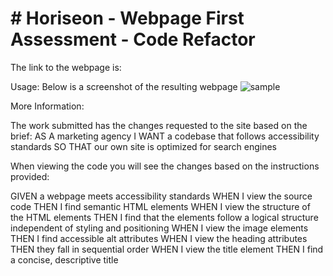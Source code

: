 <body>

<h1>
# Horiseon - Webpage
First Assessment - Code Refactor
</h1>

The link to the webpage is:
<a href="https://suziestephen.github.io/webpage.github.io/."><Horiseon Webpage></a>

Usage:
Below is a screenshot of the resulting webpage
![sample](https://user-images.githubusercontent.com/74234842/99658175-3b757c80-2ab3-11eb-96bb-5c5e2b7c0407.png)


More Information:

The work submitted has the changes requested to the site based on the brief:
AS A marketing agency
I WANT a codebase that follows accessibility standards
SO THAT our own site is optimized for search engines


When viewing the code you will see the changes based on the instructions provided:

GIVEN a webpage meets accessibility standards
WHEN I view the source code
THEN I find semantic HTML elements
WHEN I view the structure of the HTML elements
THEN I find that the elements follow a logical structure independent of styling and positioning
WHEN I view the image elements
THEN I find accessible alt attributes
WHEN I view the heading attributes
THEN they fall in sequential order
WHEN I view the title element
THEN I find a concise, descriptive title

</body>
